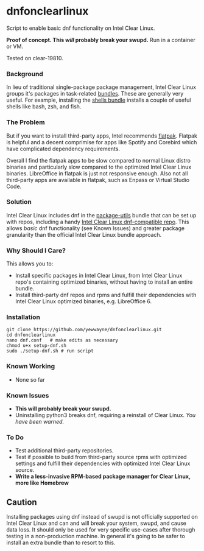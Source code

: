 # dnfonclearlinux
Script to enable basic dnf functionality on Intel Clear Linux.

**Proof of concept. This _will_ probably break your swupd.** Run in a container or VM.

Tested on clear-19810.

### Background

In lieu of traditional single-package package management, Intel Clear Linux groups it's packages in task-related [bundles](https://clearlinux.org/documentation/clear-linux/reference/bundles/available-bundles). These are generally very useful. For example, installing the [shells bundle](https://github.com/clearlinux/clr-bundles/blob/master/bundles/shells) installs a couple of useful shells like bash, zsh, and fish.

### The Problem

But if you want to install third-party apps, Intel recommends [flatpak](https://clearlinux.org/documentation/clear-linux/tutorials/flatpak). Flatpak is helpful and a decent comprimise for apps like Spotify and Corebird which have complicated dependency requirements.

Overall I find the flatpak apps to be slow compared to normal Linux distro binaries and particularly slow compared to the optimized Intel Clear Linux binaries. LibreOffice in flatpak is just not responsive enough. Also not all third-party apps are available in flatpak, such as Enpass or Virtual Studio Code.

### Solution

Intel Clear Linux includes dnf in the [package-utils](https://github.com/clearlinux/clr-bundles/blob/master/bundles/package-utils) bundle that can be set up with repos, including a handy [Intel Clear Linux dnf-compatible repo](https://download.clearlinux.org/current/x86_64/os/). This allows *basic* dnf functionality (see Known Issues) and greater package granularity than the official Intel Clear Linux bundle approach.

### Why Should I Care?

This allows you to:

* Install specific packages in Intel Clear Linux, from Intel Clear Linux repo's containing optimized binaries, without having to install an entire bundle.
* Install third-party dnf repos and rpms and fulfill their dependencies with Intel Clear Linux optimized binaries, e.g. LibreOffice 6.

### Installation

```
git clone https://github.com/yewwayne/dnfonclearlinux.git
cd dnfonclearlinux
nano dnf.conf	# make edits as necessary
chmod u+x setup-dnf.sh
sudo ./setup-dnf.sh	# run script
```

### Known Working

* None so far

### Known Issues

* **This will probably break your swupd.**
* Uninstalling python3 breaks dnf, requiring a reinstall of Clear Linux. *You have been warned.*

### To Do

* Test additional third-party repositories.
* Test if possible to build from third-party source rpms with optimized settings and fulfill their dependencies with optimized Intel Clear Linux source.
* **Write a less-invasive RPM-based package manager for Clear Linux, more like Homebrew**

## Caution

Installing packages using dnf instead of swupd is not officially supported on Intel Clear Linux and can and will break your system, swupd, and cause data loss. It should only be used for very specific use-cases after thorough testing in a non-production machine. In general it's going to be safer to install an extra bundle than to resort to this.
